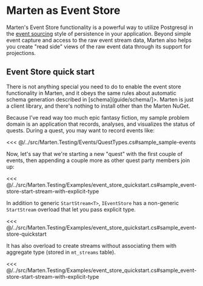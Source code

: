 # Marten as Event Store

Marten's Event Store functionality is a powerful way to utilize Postgresql in the [event sourcing](http://martinfowler.com/eaaDev/EventSourcing.html) style of persistence in your application. Beyond simple event capture and access to the raw event
stream data, Marten also helps you create "read side" views of the raw event data through its support for projections.

## Event Store quick start

There is not anything special you need to do to enable the event store functionality in Marten, and it obeys the same rules about automatic schema generation described in [schema](guide/schema/]>. Marten is just a client library,
and there's nothing to install other than the Marten NuGet.

Because I’ve read way too much epic fantasy fiction, my sample problem domain is an application that records, analyses, and visualizes the status of quests. During a quest, you may want to record events like:

<<< @/../src/Marten.Testing/Events/QuestTypes.cs#sample_sample-events

Now, let's say that we're starting a new "quest" with the first couple of events, then appending a couple more as other quest party members join up:

<<< @/../src/Marten.Testing/Examples/event_store_quickstart.cs#sample_event-store-start-stream-with-explicit-type

In addition to generic `StartStream<T>`, `IEventStore` has a non-generic `StartStream` overload that let you pass explicit type.

<<< @/../src/Marten.Testing/Examples/event_store_quickstart.cs#sample_event-store-quickstart

It has also overload to create streams without associating them with aggregate type (stored in `mt_streams` table).

<<< @/../src/Marten.Testing/Examples/event_store_quickstart.cs#sample_event-store-start-stream-with-explicit-type
